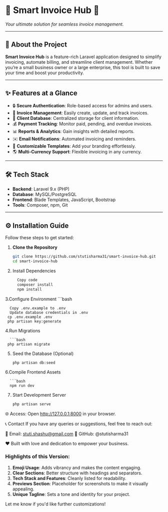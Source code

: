 # 🌟 Smart Invoice Hub 🌟  
*Your ultimate solution for seamless invoice management.*

---

## 🚀 About the Project  

**Smart Invoice Hub** is a feature-rich Laravel application designed to simplify invoicing, automate billing, and streamline client management. Whether you’re a small business owner or a large enterprise, this tool is built to save your time and boost your productivity.  

---

## ✨ Features at a Glance  

- 🔒 **Secure Authentication**: Role-based access for admins and users.  
- 📜 **Invoice Management**: Easily create, update, and track invoices.  
- 👥 **Client Database**: Centralized storage for client information.  
- 💰 **Payment Tracking**: Monitor paid, pending, and overdue invoices.  
- 📊 **Reports & Analytics**: Gain insights with detailed reports.  
- ✉️ **Email Notifications**: Automated invoicing and reminders.  
- 🎨 **Customizable Templates**: Add your branding effortlessly.  
- 🌎 **Multi-Currency Support**: Flexible invoicing in any currency.  

---

## 🛠️ Tech Stack  

- **Backend**: Laravel 9.x (PHP)  
- **Database**: MySQL/PostgreSQL  
- **Frontend**: Blade Templates, JavaScript, Bootstrap  
- **Tools**: Composer, npm, Git  

---

## ⚙️ Installation Guide  

Follow these steps to get started:  

1. **Clone the Repository**  
   ```bash
   git clone https://github.com/stutisharma31/smart-invoice-hub.git
   cd smart-invoice-hub
2. Install Dependencies

      ```bash
        Copy code
        composer install  
        npm install

3.Configure Environment
       ```bash

      Copy .env.example to .env
      Update database credentials in .env
     cp .env.example .env  
     php artisan key:generate  
4.Run Migrations

      ```bash
     php artisan migrate  
5. Seed the Database (Optional)

     ```bash
     php artisan db:seed  
6.Compile Frontend Assets

      ```bash
      npm run dev  
7. Start Development Server

     ```bash
     php artisan serve
     
🌐 Access: Open http://127.0.0.1:8000 in your browser.

📞 Contact
If you have any queries or suggestions, feel free to reach out:

📧 Email: stuti.shashu@gmail.com
🔗 GitHub: @stutisharma31

❤️ Built with love and dedication to empower your business.
### Highlights of this Version:
1. **Emoji Usage**: Adds vibrancy and makes the content engaging.  
2. **Clear Sections**: Better structure with headings and separators.  
3. **Tech Stack and Features**: Cleanly listed for readability.  
4. **Previews Section**: Placeholder for screenshots to make it visually appealing.  
5. **Unique Tagline**: Sets a tone and identity for your project.  

Let me know if you'd like further customizations!
